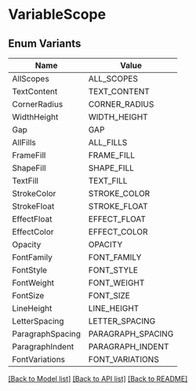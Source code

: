 # VariableScope

## Enum Variants

| Name | Value |
|---- | -----|
| AllScopes | ALL_SCOPES |
| TextContent | TEXT_CONTENT |
| CornerRadius | CORNER_RADIUS |
| WidthHeight | WIDTH_HEIGHT |
| Gap | GAP |
| AllFills | ALL_FILLS |
| FrameFill | FRAME_FILL |
| ShapeFill | SHAPE_FILL |
| TextFill | TEXT_FILL |
| StrokeColor | STROKE_COLOR |
| StrokeFloat | STROKE_FLOAT |
| EffectFloat | EFFECT_FLOAT |
| EffectColor | EFFECT_COLOR |
| Opacity | OPACITY |
| FontFamily | FONT_FAMILY |
| FontStyle | FONT_STYLE |
| FontWeight | FONT_WEIGHT |
| FontSize | FONT_SIZE |
| LineHeight | LINE_HEIGHT |
| LetterSpacing | LETTER_SPACING |
| ParagraphSpacing | PARAGRAPH_SPACING |
| ParagraphIndent | PARAGRAPH_INDENT |
| FontVariations | FONT_VARIATIONS |


[[Back to Model list]](../README.md#documentation-for-models) [[Back to API list]](../README.md#documentation-for-api-endpoints) [[Back to README]](../README.md)


